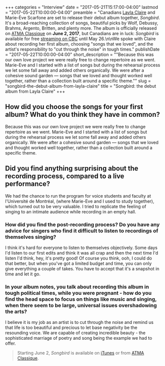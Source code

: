 +++
categories = "Interview"
date = "2017-05-21T15:17:00-04:00"
lastmod = "2017-05-22T10:00:00-04:00"
preamble = "Canadians [Layla Claire](/scene/people/layla-claire/) and Marie-Ève Scarfone are set to release their debut album together, *Songbird*. It's a broad-reaching collection of songs, beautiful picks by Wolf, Debussy, Brahms, Argento, Britten, and plenty more. The album is officially released on [ATMA Classique](https://www.atmaclassique.com/en/albums/albuminfo.aspx?albumid=1586) on **June 2, 2017**, but Canadians are in luck: *Songbird* is available for free [streaming on CBC](http://www.cbcmusic.ca/first-plays/335/layla-claire-songbird-marie-eve-scarfone-cbc-music) until May 26.\n\nWe spoke with Claire about recording her first album, choosing \"songs that we loved\", and the artist's responsibility to \"cut through the noise\" in tough times."
publishDate = "2017-05-22T10:00:00-04:00"
short_description = "&quot;Because this was our own love project we were really free to change repertoire as we went. Marie-Eve and I started with a list of songs but during the rehearsal process we let some fall away and added others organically. We were after a cohesive sound garden — songs that we loved and thought worked well together, rather than a collection built around a specific theme.&quot;"
slug = "songbird-the-debut-album-from-layla-claire"
title = "Songbird: the debut album from Layla Claire"
+++

## How did you choose the songs for your first album? What do you think they have in common?

Because this was our own love project we were really free to change repertoire as we went. Marie-Eve and I started with a list of songs but during the rehearsal process we let some fall away and added others organically. We were after a cohesive sound garden — songs that we loved and thought worked well together, rather than a collection built around a specific theme.

## Did you find anything surprising about the recording process, compared to a live performance?

We had the chance to run the program for voice students and faculty at l'Université de Montréal, (where Marie-Eve and I used to study together), which turned out to be very valuable. I tried to replicate the feeling of singing to an intimate audience while recording in an empty hall.

### How did you find the post-recording process? Do you have any advice for singers who find it difficult to listen to recordings of themselves singing?

I think it's hard for everyone to listen to themselves objectively. Some days I'd listen to our first edits and think it was all crap and then the next time I'd listen I'd think, hey, it's pretty good! Of course you think, ooh, I could do that better, but when you've got a limited budget and time, you can only give everything a couple of takes. You have to accept that it's a snapshot in time and let it go.

### In your album notes, you talk about recording this album in tough political times, while you were pregnant - how do you find the head space to focus on things like music and singing, when there seem to be large, universal issues overshadowing the arts?

I believe it is my job as an artist is to cut through the noise and remind us that life is too beautiful and precious to let base negativity be the resounding voice. We are capable of creating incredible beauty - the sophisticated marriage of poetry and song being the example we had to offer.

>Starting June 2, *Songbird* is available on [iTunes](https://itunes.apple.com/us/album/songbird/id1236322073) or from [ATMA Classique](https://www.atmaclassique.com/en/albums/albuminfo.aspx?albumid=1586).

